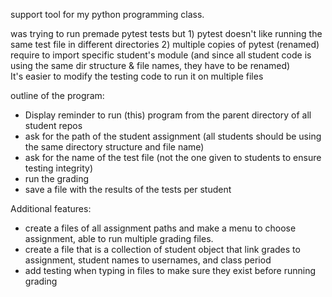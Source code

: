 support tool for my python programming class.

was trying to run premade pytest tests but 1) pytest doesn't like running the same test file in different directories 2) multiple copies of pytest (renamed) require to import specific student's module (and since all student code is using the same dir structure & file names, they have to be renamed)<br>
It's easier to modify the testing code to run it on multiple files

outline of the program:

* Display reminder to run (this) program from the parent directory of all student repos
* ask for the path of the student assignment (all students should be using the same directory structure and file name)
* ask for the name of the test file (not the one given to students to ensure testing integrity)
* run the grading
* save a file with the results of the tests per student


Additional features:
* create a files of all assignment paths and make a menu to choose assignment, able to run multiple grading files.
* create a file that is a collection of student object that link grades to assignment, student names to usernames, and class period
* add testing when typing in files to make sure they exist before running grading

